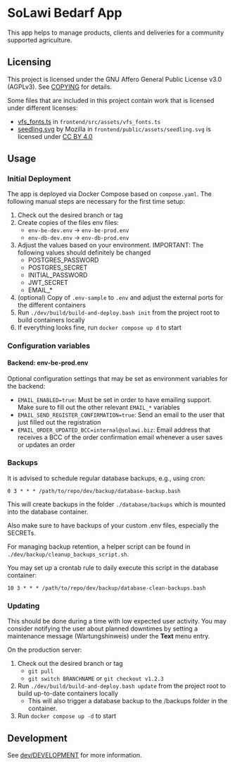 # SoLawi Bedarf App

This app helps to manage products, clients and deliveries for a community supported agriculture.

## Licensing

This project is licensed under the GNU Affero General Public License v3.0 (AGPLv3).
See [COPYING](./COPYING) for details.

Some files that are included in this project contain work that is licensed under different licenses:

- [vfs_fonts.ts](http://pdfmake.org/#/) in `frontend/src/assets/vfs_fonts.ts`
- [seedling.svg](https://github.com/mozilla/fxemoji/blob/gh-pages/svgs/nature/u1F331-seedling.svg) by Mozilla in `frontend/public/assets/seedling.svg` is licensed under [CC BY 4.0](https://creativecommons.org/licenses/by/4.0/)

## Usage

### Initial Deployment

The app is deployed via Docker Compose based on `compose.yaml`. The following manual steps are necessary
for the first time setup:

1. Check out the desired branch or tag
2. Create copies of the files env files:
   - `env-be-dev.env` -> `env-be-prod.env`
   - `env-db-dev.env` -> `env-db-prod.env`
3. Adjust the values based on your environment.
   IMPORTANT: The following values should definitely be changed
   - POSTGRES_PASSWORD
   - POSTGRES_SECRET
   - INITIAL_PASSWORD
   - JWT_SECRET
   - EMAIL\_\*
4. (optional) Copy of `.env-sample` to `.env` and adjust the external ports for the different containers
5. Run `./dev/build/build-and-deploy.bash init` from the project root to build containers locally
6. If everything looks fine, run `docker compose up d` to start

### Configuration variables

#### Backend: env-be-prod.env

Optional configuration settings that may be set as environment variables for the backend:

- `EMAIL_ENABLED=true`: Must be set in order to have emailing support. Make sure to fill out the other relevant
  `EMAIL_*` variables
- `EMAIL_SEND_REGISTER_CONFIRMATION=true`: Send an email to the user that just filled out the registration
- `EMAIL_ORDER_UPDATED_BCC=internal@solawi.biz`: Email address that receives a BCC of the order confirmation
  email whenever a user saves or updates an order

### Backups

It is advised to schedule regular database backups, e.g., using cron:

`0 3 * * * /path/to/repo/dev/backup/database-backup.bash`

This will create backups in the folder `./database/backups` which is mounted into the database container.

Also make sure to have backups of your custom .env files, especially the SECRETs.

For managing backup retention, a helper script can be found in `./dev/backup/cleanup_backups_script.sh`.

You may set up a crontab rule to daily execute this script in the database container:

`10 3 * * * /path/to/repo/dev/backup/database-clean-backups.bash`

### Updating

This should be done during a time with low expected user activity. You may consider notifying the user about
planned downtimes by setting a maintenance message (Wartungshinweis) under the **Text** menu entry.

On the production server:

1. Check out the desired branch or tag
   - `git pull`
   - `git switch BRANCHNAME` or `git checkout v1.2.3`
2. Run `./dev/build/build-and-deploy.bash update` from the project root to build up-to-date containers locally
   - This will also trigger a database backup to the /backups folder in the container.
3. Run `docker compose up -d` to start

## Development

See [dev/DEVELOPMENT](./dev/DEVELOPMENT.md) for more information.

